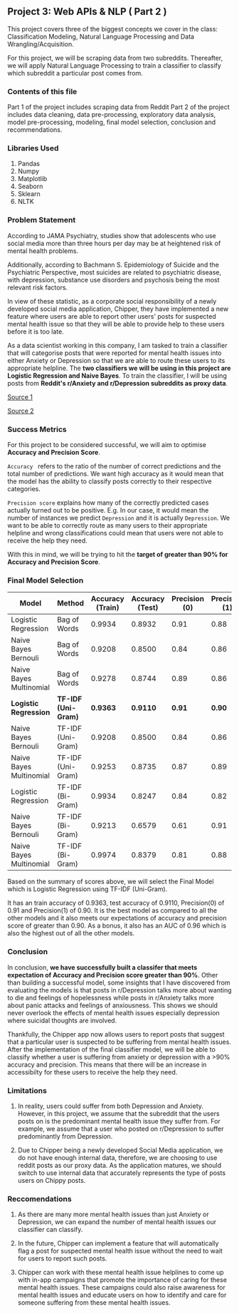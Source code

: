 ## Project 3: Web APIs & NLP ( Part 2 )

This project covers three of the biggest concepts we cover in the class: Classification Modeling, Natural Language Processing and Data Wrangling/Acquisition.

For this project, we will be scraping data from two subreddits. Thereafter, we will apply Natural Language Processing to train a classifier to classify which subreddit a particular post comes from.

### Contents of this file

Part 1 of the project includes scraping data from Reddit
Part 2 of the project includes data cleaning, data pre-processing, exploratory data analysis, model pre-processing, modeling, final model selection, conclusion and recommendations.

### Libraries Used

1) Pandas
2) Numpy
3) Matplotlib
4) Seaborn
5) Sklearn
6) NLTK

### Problem Statement

According to JAMA Psychiatry, studies show that adolescents who use social media more than three hours per day may be at heightened risk of mental health problems.

Additionally, according to Bachmann S. Epidemiology of Suicide and the Psychiatric Perspective, most suicides are related to psychiatric disease, with depression, substance use disorders and psychosis being the most relevant risk factors.


In view of these statistic, as a corporate social responsibility of a newly developed social media application, Chipper, they have implemented a new feature where users are able to report other users' posts for suspected mental health issue so that they will be able to provide help to these users before it is too late.

As a data scientist working in this company, I am tasked to train a classifier that will categorise posts that were
reported for mental health issues into either Anxiety or Depression so that we are able to route these users to its appropriate helpline. The **two classifiers we will be using in this project are Logistic Regression and Naive Bayes**. To train the classifier, I will be using posts from **Reddit's r/Anxiety and r/Depression subreddits as proxy data**.

[Source 1](https://jamanetwork.com/journals/jamapsychiatry/article-abstract/2749480)

[Source 2](https://www.ncbi.nlm.nih.gov/pmc/articles/PMC6165520/#B1-ijerph-15-02028)

### Success Metrics
For this project to be considered successful, we will aim to optimise **Accuracy and Precision Score**.

`Accuracy ` refers to the ratio of the number of correct predictions and the total number of predictions. We want high accuracy as it would mean that the model has the ability to classify posts correctly to their respective categories.

`Precision score` explains how many of the correctly predicted cases actually turned out to be positive. E.g. In our case, it would mean the number of instances we predict `Depression` and it is actually `Depression`. We want to be able to correctly route as many users to their appropriate helpline and wrong classifications could mean that users were not able to receive the help they need.

With this in mind, we will be trying to hit the **target of greater than 90% for Accuracy and Precision Score**.

### Final Model Selection
|Model|Method|Accuracy (Train)|Accuracy (Test)|Precision (0)|Precision (1)|AUC|
|---|---|---|---|---|---|---|
|Logistic Regression|Bag of Words|0.9934|0.8932|0.91|0.88|0.94|
|Naive Bayes Bernouli|Bag of Words|0.9208|0.8500|0.84|0.86|0.92|
|Naive Bayes Multinomial|Bag of Words|0.9278|0.8744|0.89|0.86|0.93|
|**Logistic Regression**|**TF-IDF (Uni-Gram)**|**0.9363**|**0.9110**|**0.91**|**0.90**|**0.96**|
|Naive Bayes Bernouli|TF-IDF (Uni-Gram)|0.9208|0.8500|0.84|0.86|0.92|
|Naive Bayes Multinomial|TF-IDF (Uni-Gram)|0.9253|0.8735|0.87|0.89|0.94|
|Logistic Regression|TF-IDF (Bi-Gram)|0.9934|0.8247|0.84|0.82|0.91|
|Naive Bayes Bernouli|TF-IDF (Bi-Gram)|0.9213|0.6579|0.61|0.91|0.90|
|Naive Bayes Multinomial|TF-IDF (Bi-Gram)|0.9974|0.8379|0.81|0.88|0.92|


Based on the summary of scores above, we will select the Final Model which is Logistic Regression using TF-IDF (Uni-Gram).

It has an train accuracy of 0.9363, test accuracy of 0.9110, Precision(0) of 0.91 and Precision(1) of 0.90. It is the best model as compared to all the other models and it also meets our expectations of accuracy and precision score of greater than 0.90. As a bonus, it also has an AUC of 0.96 which is also the highest out of all the other models. 

### Conclusion

In conclusion, **we have successfully built a classifer that meets expectation of Accuracy and Precision score greater than 90%**. Other than building a successful model, some insights that I have discovered from evaluating the models is that posts in r/Depression talks more about wanting to die and feelings of hopelessness while posts in r/Anxiety talks more about panic attacks and feelings of anxiousness. This shows we should never overlook the effects of mental health issues especially depression where suicidal thoughts are involved.

Thankfully, the Chipper app now allows users to report posts that suggest that a particular user is suspected to be suffering from mental health issues. After the implementation of the final classifier model, we will be able to classify whether a user is suffering from anxiety or depression with a >90% accuracy and precision. This means that there will be an increase in accessibilty for these users to receive the help they need. 

### Limitations

1) In reality, users could suffer from both Depression and Anxiety. However, in this project, we assume that the subreddit that the users posts on is the predominant mental health issue they suffer from. For example, we assume that a user who posted on r/Depression to suffer predominantly from Depression.

2) Due to Chipper being a newly developed Social Media application, we do not have enough internal data, therefore, we are choosing to use reddit posts as our proxy data. As the application matures, we should switch to use internal data that accurately represents the type of posts users on Chippy posts.

### Reccomendations

1) As there are many more mental health issues than just Anxiety or Depression, we can expand the number of mental health issues our classifier can classify. 

2) In the future, Chipper can implement a feature that will automatically flag a post for suspected mental health issue without the need to wait for users to report such posts.

3) Chipper can work with these mental health issue helplines to come up with in-app campaigns that promote the importance of caring for these mental health issues. These campaigns could also raise awareness for mental health issues and educate users on how to identify and care for someone suffering from these mental health issues.

